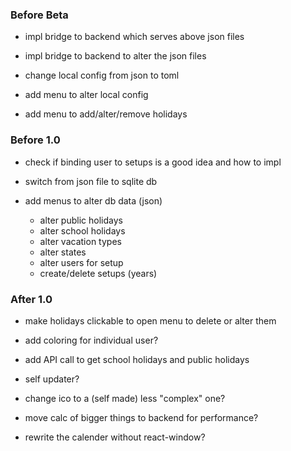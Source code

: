 ### Before Beta

- impl bridge to backend which serves above json files

- impl bridge to backend to alter the json files

- change local config from json to toml

- add menu to alter local config

- add menu to add/alter/remove holidays

### Before 1.0

- check if binding user to setups is a good idea and how to impl

- switch from json file to sqlite db

- add menus to alter db data (json)
  - alter public holidays
  - alter school holidays
  - alter vacation types
  - alter states
  - alter users for setup
  - create/delete setups (years)

### After 1.0

- make holidays clickable to open menu to delete or alter them

- add coloring for individual user?

- add API call to get school holidays and public holidays

- self updater?

- change ico to a (self made) less "complex" one?

- move calc of bigger things to backend for performance?

- rewrite the calender without react-window?
